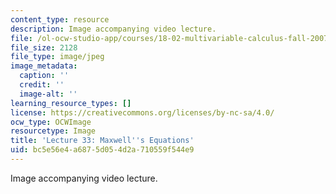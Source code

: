 ```yaml
---
content_type: resource
description: Image accompanying video lecture.
file: /ol-ocw-studio-app/courses/18-02-multivariable-calculus-fall-2007/bc5e56e4a6875d054d2a710559f544e9_33.jpg
file_size: 2128
file_type: image/jpeg
image_metadata:
  caption: ''
  credit: ''
  image-alt: ''
learning_resource_types: []
license: https://creativecommons.org/licenses/by-nc-sa/4.0/
ocw_type: OCWImage
resourcetype: Image
title: 'Lecture 33: Maxwell''s Equations'
uid: bc5e56e4-a687-5d05-4d2a-710559f544e9
---
```

Image accompanying video lecture.